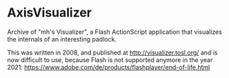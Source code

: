 # AxisVisualizer
Archive of "mh's Visualizer", a Flash ActionScript application that visualizes the internals of an interesting padlock.

This was written in 2008, and published at http://visualizer.tosl.org/ and is now difficult to use, because Flash is not supported anymore in the year 2021: https://www.adobe.com/de/products/flashplayer/end-of-life.html
